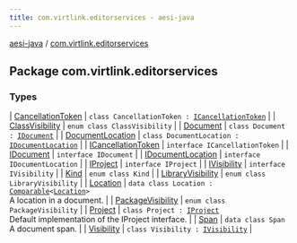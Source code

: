 ```yaml
---
title: com.virtlink.editorservices - aesi-java
---
```


[aesi-java](../index.html) / [com.virtlink.editorservices](.)

## Package com.virtlink.editorservices

### Types

| [CancellationToken](-cancellation-token/index.html) | `class CancellationToken : `[`ICancellationToken`](-i-cancellation-token/index.html) |
| [ClassVisibility](-class-visibility/index.html) | `enum class ClassVisibility` |
| [Document](-document/index.html) | `class Document : `[`IDocument`](-i-document/index.html) |
| [DocumentLocation](-document-location/index.html) | `class DocumentLocation : `[`IDocumentLocation`](-i-document-location/index.html) |
| [ICancellationToken](-i-cancellation-token/index.html) | `interface ICancellationToken` |
| [IDocument](-i-document/index.html) | `interface IDocument` |
| [IDocumentLocation](-i-document-location/index.html) | `interface IDocumentLocation` |
| [IProject](-i-project.html) | `interface IProject` |
| [IVisibility](-i-visibility/index.html) | `interface IVisibility` |
| [Kind](-kind/index.html) | `enum class Kind` |
| [LibraryVisibility](-library-visibility/index.html) | `enum class LibraryVisibility` |
| [Location](-location/index.html) | `data class Location : `[`Comparable`](https://kotlinlang.org/api/latest/jvm/stdlib/kotlin/-comparable/index.html)`<`[`Location`](-location/index.html)`>`<br>A location in a document. |
| [PackageVisibility](-package-visibility/index.html) | `enum class PackageVisibility` |
| [Project](-project/index.html) | `class Project : `[`IProject`](-i-project.html)<br>Default implementation of the IProject interface. |
| [Span](-span/index.html) | `data class Span`<br>A document span. |
| [Visibility](-visibility/index.html) | `class Visibility : `[`IVisibility`](-i-visibility/index.html) |

